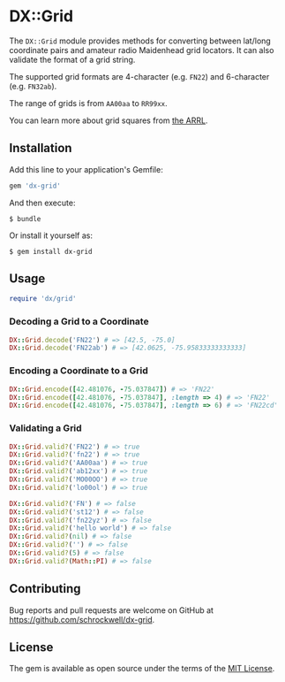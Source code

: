 # DX::Grid

The `DX::Grid` module provides methods for converting between lat/long coordinate pairs and amateur radio Maidenhead grid locators. It can also validate the format of a grid string.

The supported grid formats are 4-character (e.g. `FN22`) and 6-character (e.g. `FN32ab`).

The range of grids is from `AA00aa` to `RR99xx`.

You can learn more about grid squares from [the ARRL](http://www.arrl.org/grid-squares).

## Installation

Add this line to your application's Gemfile:

```ruby
gem 'dx-grid'
```

And then execute:

    $ bundle

Or install it yourself as:

    $ gem install dx-grid

## Usage

```ruby
require 'dx/grid'
```

### Decoding a Grid to a Coordinate

```ruby
DX::Grid.decode('FN22') # => [42.5, -75.0]
DX::Grid.decode('FN22ab') # => [42.0625, -75.95833333333333]
```

### Encoding a Coordinate to a Grid

```ruby
DX::Grid.encode([42.481076, -75.037847]) # => 'FN22'
DX::Grid.encode([42.481076, -75.037847], :length => 4) # => 'FN22'
DX::Grid.encode([42.481076, -75.037847], :length => 6) # => 'FN22cd'
```

### Validating a Grid

```ruby
DX::Grid.valid?('FN22') # => true
DX::Grid.valid?('fn22') # => true
DX::Grid.valid?('AA00aa') # => true
DX::Grid.valid?('ab12xx') # => true
DX::Grid.valid?('MO00OO') # => true
DX::Grid.valid?('lo00ol') # => true

DX::Grid.valid?('FN') # => false
DX::Grid.valid?('st12') # => false
DX::Grid.valid?('fn22yz') # => false
DX::Grid.valid?('hello world') # => false
DX::Grid.valid?(nil) # => false
DX::Grid.valid?('') # => false
DX::Grid.valid?(5) # => false
DX::Grid.valid?(Math::PI) # => false
```

## Contributing

Bug reports and pull requests are welcome on GitHub at https://github.com/schrockwell/dx-grid.

## License

The gem is available as open source under the terms of the [MIT License](http://opensource.org/licenses/MIT).